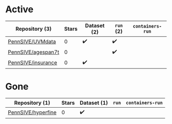 # Active
| Repository (3) | Stars | Dataset (2) | `run` (2) | `containers-run` |
| --- | --- | --- | --- | --- |
| [PennSIVE/UVMdata](https://github.com/PennSIVE/UVMdata) | 0 | :heavy_check_mark: | :heavy_check_mark: |  |
| [PennSIVE/agespan7t](https://github.com/PennSIVE/agespan7t) | 0 |  | :heavy_check_mark: |  |
| [PennSIVE/insurance](https://github.com/PennSIVE/insurance) | 0 | :heavy_check_mark: |  |  |

# Gone
| Repository (1) | Stars | Dataset (1) | `run` | `containers-run` |
| --- | --- | --- | --- | --- |
| [PennSIVE/hyperfine](https://github.com/PennSIVE/hyperfine) | 0 | :heavy_check_mark: |  |  |
